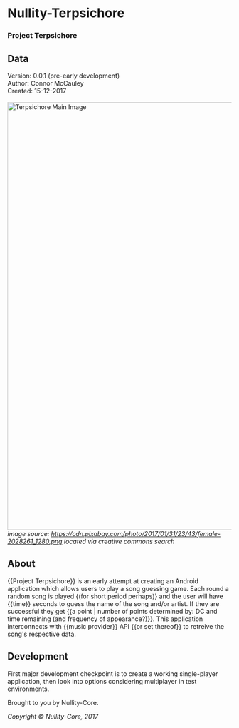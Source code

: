 # Nullity-Terpsichore

### Project Terpsichore

## Data
Version: 0.0.1 (pre-early development)<br>
Author: Connor McCauley<br>
Created: 15-12-2017<br>
<br>
<img src=https://cdn.pixabay.com/photo/2017/01/31/23/43/female-2028261_1280.png height="960px" width="828px" alt="Terpsichore Main Image" />
*image source: https://cdn.pixabay.com/photo/2017/01/31/23/43/female-2028261_1280.png located via creative commons search*
## About
{{Project Terpsichore}} is an early attempt at creating an Android application which allows users to play a song guessing game. Each round a random song is played {(for short period perhaps)} and the user will have {{time}} seconds to guess the name of the song and/or artist. If they are successful they get {{a point | number of points determined by: DC and time remaining (and frequency of appearance?)}}. This application interconnects with {{music provider}} API {{or set thereof}} to retreive the song's respective data.

## Development
First major development checkpoint is to create a working single-player application, then look into options considering multiplayer in test  environments.

Brought to you by Nullity-Core.

*Copyright &copy; Nullity-Core, 2017*
